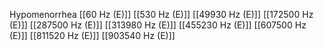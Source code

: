 Hypomenorrhea
[[60 Hz (E)]]
[[530 Hz (E)]]
[[49930 Hz (E)]]
[[172500 Hz (E)]]
[[287500 Hz (E)]]
[[313980 Hz (E)]]
[[455230 Hz (E)]]
[[607500 Hz (E)]]
[[811520 Hz (E)]]
[[903540 Hz (E)]]